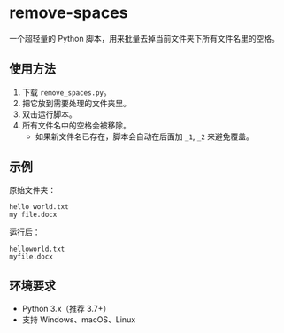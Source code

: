 
# remove-spaces

一个超轻量的 Python 脚本，用来批量去掉当前文件夹下所有文件名里的空格。

## 使用方法

1. 下载 `remove_spaces.py`。
2. 把它放到需要处理的文件夹里。
3. 双击运行脚本。
4. 所有文件名中的空格会被移除。  
   - 如果新文件名已存在，脚本会自动在后面加 `_1`, `_2` 来避免覆盖。

## 示例

原始文件夹：
```
hello world.txt
my file.docx
```

运行后：
```
helloworld.txt
myfile.docx
```

## 环境要求
- Python 3.x（推荐 3.7+）
- 支持 Windows、macOS、Linux
